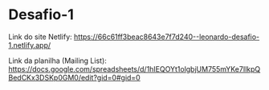 # Desafio-1
Link do site Netlify: https://66c61ff3beac8643e7f7d240--leonardo-desafio-1.netlify.app/

Link da planilha (Mailing List): https://docs.google.com/spreadsheets/d/1hIEQOYt1olgbjUM755mYKe7IlkpQBedCKx3DSKp0GM0/edit?gid=0#gid=0
